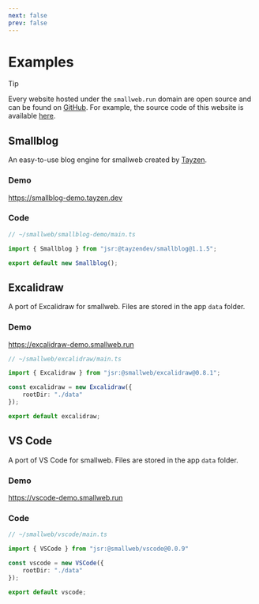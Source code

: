 ```yaml
---
next: false
prev: false
---
```


# Examples

> [!TIP]
> Every website hosted under the `smallweb.run` domain are open source and can be found on [GitHub](https://github.com/pomdtr/smallweb.run). For example, the source code of this website is available [here](https://github.com/pomdtr/smallweb.run/tree/main/www).

## Smallblog

An easy-to-use blog engine for smallweb created by [Tayzen](https://github.com/tayzendev).

### Demo

<https://smallblog-demo.tayzen.dev>

### Code

```ts
// ~/smallweb/smallblog-demo/main.ts

import { Smallblog } from "jsr:@tayzendev/smallblog@1.1.5";

export default new Smallblog();
```

## Excalidraw

A port of Excalidraw for smallweb. Files are stored in the app `data` folder.

### Demo

<https://excalidraw-demo.smallweb.run>

```ts
// ~/smallweb/excalidraw/main.ts

import { Excalidraw } from "jsr:@smallweb/excalidraw@0.8.1";

const excalidraw = new Excalidraw({
    rootDir: "./data"
});

export default excalidraw;
```

## VS Code

A port of VS Code for smallweb. Files are stored in the app `data` folder.

### Demo

<https://vscode-demo.smallweb.run>

### Code

```ts
// ~/smallweb/vscode/main.ts

import { VSCode } from "jsr:@smallweb/vscode@0.0.9"

const vscode = new VSCode({
    rootDir: "./data"
});

export default vscode;
```
